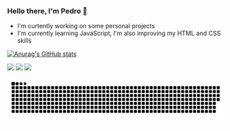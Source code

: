 ### Hello there, I'm Pedro 👋

<!--
**pedromedeiros1008/pedromedeiros1008** is a ✨ _special_ ✨ repository because its `README.md` (this file) appears on your GitHub profile.

Here are some ideas to get you started:

- 🔭 I’m currently working on ...
- 🌱 I’m currently learning ...
- 👯 I’m looking to collaborate on ...
- 🤔 I’m looking for help with ...
- 💬 Ask me about ...
- 📫 How to reach me: ...
- 😄 Pronouns: ...
- ⚡ Fun fact: ...
-->

- I'm curtently working on some personal projects
- I'm currently learning JavaScript, I'm also improving my HTML and CSS skills

[![Anurag's GitHub stats](https://github-readme-stats.vercel.app/api?username=pedromedeiros1008&hide=stars&theme=dark&show_icons=true)](https://github.com/pedromedeiros1008/github-readme-stats)


<div>
 <a href="https://www.linkedin.com/in/pedromedeiros1008" target="_blank"><img src="https://img.shields.io/badge/LinkedIn-0077B5?style=for-the-badge&logo=linkedin&logoColor=white" target="_blank"></a> 
 <a href="https://discord.com/channels/@me/843948642809413653" target="_blank"><img src="https://img.shields.io/badge/Discord-7289DA?style=for-the-badge&logo=discord&logoColor=white" target="_blank"></a> 
  <a href="https://https://www.instagram.com/https.pedromedeiros/" target="_blank"><img src="https://img.shields.io/badge/Instagram-E4405F?style=for-the-badge&logo=instagram&logoColor=white" target="_blank"></a> 
 
   ![Snake animation](https://github.com/pedromedeiros1008/pedromedeiros1008/blob/output/github-contribution-grid-snake.svg)
  </div>


